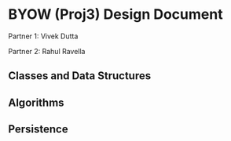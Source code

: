# BYOW (Proj3) Design Document

Partner 1: Vivek Dutta

Partner 2: Rahul Ravella

## Classes and Data Structures

## Algorithms

## Persistence
